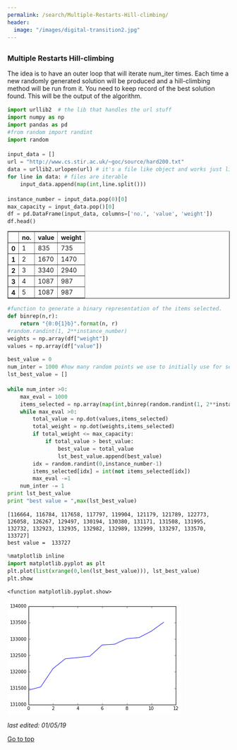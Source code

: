```yaml
---
permalink: /search/Multiple-Restarts-Hill-climbing/
header:
  image: "/images/digital-transition2.jpg"
---
```

<h2 id="top"></h2>

### Multiple Restarts Hill-climbing

The idea is to have an outer loop that will iterate num_iter
times. Each time a new randomly generated solution will be produced and a hill-climbing
method will be run from it. You need to keep record of the best solution found. This will be
the output of the algorithm.


```python
import urllib2  # the lib that handles the url stuff
import numpy as np
import pandas as pd
#from random import randint
import random

input_data = []
url = "http://www.cs.stir.ac.uk/~goc/source/hard200.txt"
data = urllib2.urlopen(url) # it's a file like object and works just like a file
for line in data: # files are iterable
    input_data.append(map(int,line.split()))

instance_number = input_data.pop(0)[0]
max_capacity = input_data.pop()[0]
df = pd.DataFrame(input_data, columns=['no.', 'value', 'weight'])
df.head()
```




<div>
<table border="1" class="dataframe">
  <thead>
    <tr style="text-align: right;">
      <th></th>
      <th>no.</th>
      <th>value</th>
      <th>weight</th>
    </tr>
  </thead>
  <tbody>
    <tr>
      <th>0</th>
      <td>1</td>
      <td>835</td>
      <td>735</td>
    </tr>
    <tr>
      <th>1</th>
      <td>2</td>
      <td>1670</td>
      <td>1470</td>
    </tr>
    <tr>
      <th>2</th>
      <td>3</td>
      <td>3340</td>
      <td>2940</td>
    </tr>
    <tr>
      <th>3</th>
      <td>4</td>
      <td>1087</td>
      <td>987</td>
    </tr>
    <tr>
      <th>4</th>
      <td>5</td>
      <td>1087</td>
      <td>987</td>
    </tr>
  </tbody>
</table>
</div>




```python
#function to generate a binary representation of the items selected.
def binrep(n,r):
    return "{0:0{1}b}".format(n, r)
#random.randint(1, 2**instance_number)
weights = np.array(df["weight"])   
values = np.array(df["value"])
```


```python
best_value = 0
num_inter = 1000 #how many random points we use to initially use for search
lst_best_value = []

while num_inter >0:
    max_eval = 1000
    items_selected = np.array(map(int,binrep(random.randint(1, 2**instance_number), instance_number)))
    while max_eval >0:
        total_value = np.dot(values,items_selected)
        total_weight = np.dot(weights,items_selected)
        if total_weight <= max_capacity:
            if total_value > best_value:
                best_value = total_value
                lst_best_value.append(best_value)
        idx = random.randint(0,instance_number-1)
        items_selected[idx] = int(not items_selected[idx])
        max_eval -=1
    num_inter -= 1
print lst_best_value
print "best value = ",max(lst_best_value)
```

    [116664, 116784, 117658, 117797, 119904, 121179, 121789, 122773, 126058, 126267, 129497, 130194, 130380, 131171, 131508, 131995, 132732, 132923, 132935, 132982, 132989, 132999, 133297, 133570, 133727]
    best value =  133727



```python
%matplotlib inline
import matplotlib.pyplot as plt
plt.plot(list(xrange(0,len(lst_best_value))), lst_best_value)
plt.show
```




    <function matplotlib.pyplot.show>




![png](/images/Multiple-Restarts-Hill-Climbing/output_5_1.png)


*last edited: 01/05/19*

<a href="#top">Go to top</a>

